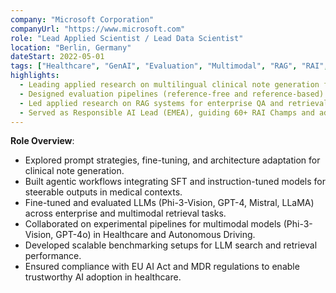 ```yaml
---
company: "Microsoft Corporation"
companyUrl: "https://www.microsoft.com"
role: "Lead Applied Scientist / Lead Data Scientist"
location: "Berlin, Germany"
dateStart: 2022-05-01
tags: ["Healthcare", "GenAI", "Evaluation", "Multimodal", "RAG", "RAI", "EU"]
highlights:
  - Leading applied research on multilingual clinical note generation for EU healthcare, with emphasis on compliance, safety, and adoption.
  - Designed evaluation pipelines (reference-free and reference-based) to assess hallucinations, omissions, and toxicity.
  - Led applied research on RAG systems for enterprise QA and retrieval tasks.
  - Served as Responsible AI Lead (EMEA), guiding 60+ RAI Champs and advising on compliance in sensitive domains.
---
```


**Role Overview**:  
- Explored prompt strategies, fine-tuning, and architecture adaptation for clinical note generation.  
- Built agentic workflows integrating SFT and instruction-tuned models for steerable outputs in medical contexts.  
- Fine-tuned and evaluated LLMs (Phi-3-Vision, GPT-4, Mistral, LLaMA) across enterprise and multimodal retrieval tasks.  
- Collaborated on experimental pipelines for multimodal models (Phi-3-Vision, GPT-4o) in Healthcare and Autonomous Driving.  
- Developed scalable benchmarking setups for LLM search and retrieval performance.  
- Ensured compliance with EU AI Act and MDR regulations to enable trustworthy AI adoption in healthcare.  